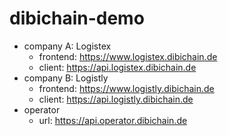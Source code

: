 # dibichain-demo


- company A: Logistex
  - frontend: https://www.logistex.dibichain.de
  - client: https://api.logistex.dibichain.de
- company B: Logistly
  - frontend: https://www.logistly.dibichain.de
  - client: https://api.logistly.dibichain.de
- operator
  - url: https://api.operator.dibichain.de